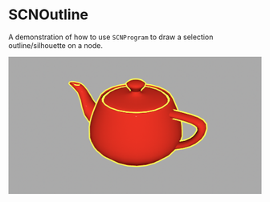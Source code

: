 # SCNOutline

A demonstration of how to use `SCNProgram` to draw a selection outline/silhouette on a node.

![Screenshot](images/screenshot.png)
